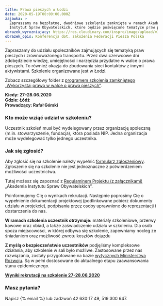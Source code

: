 ```yaml
---
title: Prawa pieszych w Łodzi
date: 2020-05-19T00:00:00.000Z
zajawka: >
  Zapraszamy na bezpłatne, dwudniowe szkolenie zamknięte w ramach Akadamii
  Instytut Spraw Obywatelskich, które będzie poświęcone tematyce praw pieszych.
obrazek_wyrozniajacy: https://res.cloudinary.com/inspro/image/upload/v1590070769/aiso/konferencja-dot-zalozenia-federacji-piesza-polska.jpg
obrazek_opis: Konferencja dot. założenia Federacji Piesza Polska
---
```

Zapraszamy do udziału społeczników zajmujących się tematyką praw pieszych i zrównoważonego transportu. Przez dwa czerwcowe dni zdobędziecie wiedzę, umiejętności i narzędzia przydatne w walce o prawa pieszych. To również okazja do zbudowania sieci kontaktów z innymi aktywistami. Szkolenie organizowane jest w Łodzi.

Zobacz szczegółowy folder z [programem szkolenia zamkniętego „Wykorzystaj prawo w walce o prawa pieszych”](https://res.cloudinary.com/inspro/image/upload/v1590057160/aiso/aiso-instytut-piesza-polska.pdf).

**Kiedy: 27–28.06.2020**\
**Gdzie: Łódź**\
**Prowadzący: Rafał Górski**

### Kto może wziąć udział w szkoleniu?

Uczestnik szkoleń musi być wydelegowany przez organizację społeczną (m.in. stowarzyszenie, fundacja), która posiada NIP. Jedna organizacja może wydelegować tylko jednego uczestnika.

### Jak się zgłosić?

Aby zgłosić się na szkolenie należy wypełnić [formularz zgłoszeniowy](https://forms.gle/1j9Ex9JfEXzKHzkH9). Zgłoszenie się na szkolenie nie jest jednoznaczne z potwierdzeniem możliwości uczestnictwa.

Tutaj możesz się zapoznać z [Regulaminem Projektu (z załącznikami)](https://res.cloudinary.com/inspro/raw/upload/v1589893932/aiso/regulamin.zip) „Akademia Instytutu Spraw Obywatelskich”.

Poinformujemy Cię o wynikach rekrutacji. Następnie poprosimy Cię o wypełnienie dokumentacji projektowej (podlinkowane pobierz dokumenty udziału w projekcie), podpisania przez osoby uprawnione do reprezentacji i dostarczenia do nas.

**W ramach szkolenia uczestnik otrzymuje:** materiały szkoleniowe, przerwy kawowe oraz obiad, a także zaświadczenie udziału w szkoleniu. Dla osób spoza miejscowości, w której odbywa się szkolenie, zapewniamy nocleg ze śniadaniem oraz możliwość zwrotu kosztów dojazdu

**Z myślą o bezpieczeństwie uczestników** podjęliśmy kompleksowe działania, aby szkolenie w sali było możliwe. Zastosowane przez nas rozwiązania, zostały przygotowane na bazie [wytycznych Ministerstwa Rozwoju](https://www.gov.pl/web/rozwoj/wytyczne-dla-branz). Są w pełni dostosowane do aktualnego etapu zaawansowania stanu epidemicznego.

**[Wyniki rekrutacji na szkolenie 27-28.06.2020](https://res.cloudinary.com/inspro/image/upload/v1592974687/aiso/lista_uczestnik%C3%B3w_zakwalifikowanych_do_szkolenia_%C5%81%C3%B3d%C5%BA_AISO.pdf)**

### Masz pytania?

Napisz {% email %} lub zadzwoń 42 630 17 49, 519 300 647.